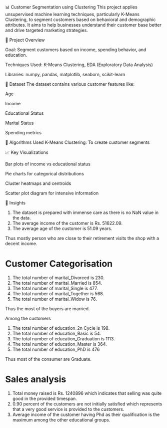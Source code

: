 📊 Customer Segmentation using Clustering
This project applies unsupervised machine learning techniques, particularly K-Means Clustering, to segment customers based on behavioral and demographic attributes. It aims to help businesses understand their customer base better and drive targeted marketing strategies.

🚀 Project Overview

Goal: Segment customers based on income, spending behavior, and education.

Techniques Used: K-Means Clustering, EDA (Exploratory Data Analysis)

Libraries: numpy, pandas, matplotlib, seaborn, scikit-learn

📂 Dataset
The dataset contains various customer features like:

Age

Income

Educational Status

Marital Status

Spending metrics

🧠 Algorithms Used
K-Means Clustering: To create customer segments


📈 Key Visualizations

Bar plots of income vs educational status

Pie charts for categorical distributions

Cluster heatmaps and centroids

Scatter plot diagram for intensive information

📌 Insights

1. The dataset is prepared with immense care as there is no NaN value in the data.
2. The average income of the customer is Rs. 51622.09.
3. The average age of the customer is 51.09 years.

Thus mostly person who are close to their retirement visits the shop with a decent income.

# Customer Categorisation


1. The total number of marital_Divorced is 230.
2. The total number of marital_Married is 854.
3. The total number of marital_Single is 477.
4. The total number of marital_Together is 568.
5. The total number of marital_Widow is 76.

Thus the most of the buyers are married.

Among the customers 

1. The total number of education_2n Cycle is 198.
2. The total number of education_Basic is 54.
3. The total number of education_Graduation is 1113.
4. The total number of education_Master is 364.
5. The total number of education_PhD is 476

Thus most of the consumer are Graduate.

# Sales analysis

1. Total money raised is Rs. 1240896 which indicates that selling was quite good in the provided timespan.
2. 0.90 percent of the customers are not initially satisfied which represents that a very good service is provided to the customers.
3. Average income of the customer having Phd as their qualification is the maximum among the other educational groups. 

